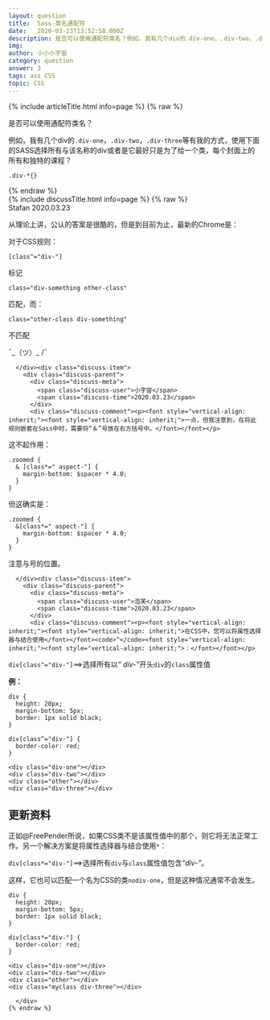 ```yaml
---
layout: question
title:  Sass-类名通配符
date:   2020-03-23T13:52:58.000Z
description: 是否可以使用通配符类名？例如，我有几个div的.div-one，.div-two，.div-three等有我的方式，使用下面的SASS选择所有与该名称...
img: 
author: 小小小宇宙
category: question
answer: 3
tags: ass CSS
topic: CSS
---
```

<div class="article-root">
  <div class="article">
    {% include articleTitle.html info=page %}
    {% raw %}
    <div class="article-content"><p><font style="vertical-align: inherit;"><font style="vertical-align: inherit;">是否可以使用通配符类名？</font></font></p>

<p><font style="vertical-align: inherit;"><font style="vertical-align: inherit;">例如，我有几个div的</font></font><code>.div-one</code><font style="vertical-align: inherit;"><font style="vertical-align: inherit;">，</font></font><code>.div-two</code><font style="vertical-align: inherit;"><font style="vertical-align: inherit;">，</font></font><code>.div-three</code><font style="vertical-align: inherit;"><font style="vertical-align: inherit;">等有我的方式，使用下面的SASS选择所有与该名称的div或者是它最好只是为了给一个类，每个封面上的所有和独特的课程？</font></font></p>

<p><code>.div-*{}</code></p></div>
    {% endraw %}
  </div>

  <div class="discuss-wrapper">
    {% include discussTitle.html info=page %}
    {% raw %}
    <div class="discuss-item">
        <div class="discuss-parent">
          <div class="discuss-meta">
            <span class="discuss-user">Stafan</span>
            <span class="discuss-time">2020.03.23</span>
          </div>
          <div class="discuss-comment"><p><font style="vertical-align: inherit;"><font style="vertical-align: inherit;">从理论上讲，公认的答案是很酷的，但是到目前为止，最新的Chrome是：</font></font></p>

<p><font style="vertical-align: inherit;"><font style="vertical-align: inherit;">对于CSS规则：</font></font></p>

<pre><code>[class^="div-"]
</code></pre>

<p><font style="vertical-align: inherit;"><font style="vertical-align: inherit;">标记</font></font></p>

<pre><code>class="div-something other-class"
</code></pre>

<p><font style="vertical-align: inherit;"><font style="vertical-align: inherit;">匹配，而：</font></font></p>

<pre><code>class="other-class div-something"
</code></pre>

<p><font style="vertical-align: inherit;"><font style="vertical-align: inherit;">不匹配</font></font></p>

<p><font style="vertical-align: inherit;"><font style="vertical-align: inherit;">¯_（ツ）_ /¯</font></font></p></div>
        </div>
        
      </div><div class="discuss-item">
        <div class="discuss-parent">
          <div class="discuss-meta">
            <span class="discuss-user">小宇宙</span>
            <span class="discuss-time">2020.03.23</span>
          </div>
          <div class="discuss-comment"><p><font style="vertical-align: inherit;"><font style="vertical-align: inherit;">一点，但我注意到，在将此规则嵌套在Sass中时，需要将“＆”号放在右方括号中。</font></font></p>

<p><font style="vertical-align: inherit;"><font style="vertical-align: inherit;">这不起作用：</font></font></p>

<pre><code>.zoomed {<font></font>
  &amp; [class*=" aspect-"] {<font></font>
    margin-bottom: $spacer * 4.0;<font></font>
  }<font></font>
}<font></font>
</code></pre>

<p><font style="vertical-align: inherit;"><font style="vertical-align: inherit;">但这确实是：</font></font></p>

<pre><code>.zoomed {<font></font>
  &amp;[class*=" aspect-"] {<font></font>
    margin-bottom: $spacer * 4.0;<font></font>
  }<font></font>
}<font></font>
</code></pre>

<p><font style="vertical-align: inherit;"><font style="vertical-align: inherit;">注意与号的位置。</font></font></p></div>
        </div>
        
      </div><div class="discuss-item">
        <div class="discuss-parent">
          <div class="discuss-meta">
            <span class="discuss-user">泡芙</span>
            <span class="discuss-time">2020.03.23</span>
          </div>
          <div class="discuss-comment"><p><font style="vertical-align: inherit;"><font style="vertical-align: inherit;">在CSS中，您可以将属性选择器与结合使用</font></font><code>^</code><font style="vertical-align: inherit;"><font style="vertical-align: inherit;">：</font></font></p>

<p><code>div[class^="div-"]</code><font style="vertical-align: inherit;"><font style="vertical-align: inherit;">==&gt;选择所有</font><font style="vertical-align: inherit;">以</font><em><font style="vertical-align: inherit;">“ div-”</font></em><font style="vertical-align: inherit;">开头</font></font><code>div</code><font style="vertical-align: inherit;"><font style="vertical-align: inherit;">的</font></font><code>class</code><font style="vertical-align: inherit;"><font style="vertical-align: inherit;">属性值</font></font><em><font style="vertical-align: inherit;"></font></em></p>

<p><strong><font style="vertical-align: inherit;"><font style="vertical-align: inherit;">例：</font></font></strong></p>

<p></p><div class="snippet" data-lang="js" data-hide="false" data-console="true" data-babel="false">
<div class="snippet-code">
<pre class="snippet-code-css lang-css prettyprint-override"><code>div {<font></font>
  height: 20px;<font></font>
  margin-bottom: 5px;<font></font>
  border: 1px solid black;<font></font>
}<font></font>
<font></font>
div[class^="div-"] {<font></font>
  border-color: red;<font></font>
}</code></pre>
<pre class="snippet-code-html lang-html prettyprint-override"><code>&lt;div class="div-one"&gt;&lt;/div&gt;<font></font>
&lt;div class="div-two"&gt;&lt;/div&gt;<font></font>
&lt;div class="other"&gt;&lt;/div&gt;<font></font>
&lt;div class="div-three"&gt;&lt;/div&gt;</code></pre>
</div>
</div>
<p></p>

<h2><font style="vertical-align: inherit;"><font style="vertical-align: inherit;">更新资料</font></font></h2>

<p><font style="vertical-align: inherit;"><font style="vertical-align: inherit;">正如@FreePender所说，如果CSS类不是该属性值中的那个，则它将无法正常工作。</font><font style="vertical-align: inherit;">另一个解决方案是将属性选择器与结合使用</font></font><code>*</code><font style="vertical-align: inherit;"><font style="vertical-align: inherit;">：</font></font></p>

<p><code>div[class*="div-"]</code><font style="vertical-align: inherit;"><font style="vertical-align: inherit;">==&gt;选择所有</font></font><code>div</code><font style="vertical-align: inherit;"><font style="vertical-align: inherit;">与</font></font><code>class</code><font style="vertical-align: inherit;"><font style="vertical-align: inherit;">属性值包含</font></font><em><font style="vertical-align: inherit;"><font style="vertical-align: inherit;">“div-”</font></font></em><font style="vertical-align: inherit;"><font style="vertical-align: inherit;">。  </font></font></p>

<p><font style="vertical-align: inherit;"><font style="vertical-align: inherit;">这样，它也可以匹配一个名为CSS的类</font></font><code>nodiv-one</code><font style="vertical-align: inherit;"><font style="vertical-align: inherit;">，但是这种情况通常不会发生。</font></font></p>

<p></p><div class="snippet" data-lang="js" data-hide="false" data-console="true" data-babel="false">
<div class="snippet-code">
<pre class="snippet-code-css lang-css prettyprint-override"><code>div {<font></font>
  height: 20px;<font></font>
  margin-bottom: 5px;<font></font>
  border: 1px solid black;<font></font>
}<font></font>
<font></font>
div[class*="div-"] {<font></font>
  border-color: red;<font></font>
}</code></pre>
<pre class="snippet-code-html lang-html prettyprint-override"><code>&lt;div class="div-one"&gt;&lt;/div&gt;<font></font>
&lt;div class="div-two"&gt;&lt;/div&gt;<font></font>
&lt;div class="other"&gt;&lt;/div&gt;<font></font>
&lt;div class="myclass div-three"&gt;&lt;/div&gt;</code></pre>
</div>
</div>
<p></p></div>
        </div>
        
      </div>
    {% endraw %}
  </div>
<div>
